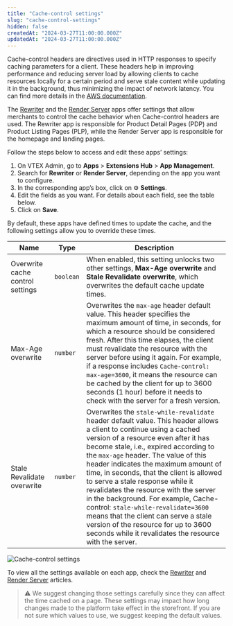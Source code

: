 ```yaml
---
title: "Cache-control settings"
slug: "cache-control-settings"
hidden: false
createdAt: "2024-03-27T11:00:00.000Z"
updatedAt: "2024-03-27T11:00:00.000Z"
---
```

Cache-control headers are directives used in HTTP responses to specify caching parameters for a client. These headers help in improving performance and reducing server load by allowing clients to cache resources locally for a certain period and serve stale content while updating it in the background, thus minimizing the impact of network latency. You can find more details in the [AWS documentation](https://docs.aws.amazon.com/AmazonCloudFront/latest/DeveloperGuide/Expiration.html).

The [Rewriter](https://developers.vtex.com/docs/apps/vtex.rewriter) and the [Render Server](https://developers.vtex.com/docs/apps/vtex.render-server) apps offer settings that allow merchants to control the cache behavior when Cache-control headers are used. The Rewriter app is responsible for Product Detail Pages (PDP) and Product Listing Pages (PLP), while the Render Server app is responsible for the homepage and landing pages.

Follow the steps below to access and edit these apps’ settings:

1. On VTEX Admin, go to **Apps** > **Extensions Hub** > **App Management**.
2. Search for **Rewriter** or **Render Server**, depending on the app you want to configure.
3. In the corresponding app’s box, click on ⚙ **Settings**.
4. Edit the fields as you want. For details about each field, see the table below.
5. Click on **Save**.

By default, these apps have defined times to update the cache, and the following settings allow you to override these times.

|Name|Type|Description|
|-|-|-|
|Overwrite cache control settings|`boolean`|When enabled, this setting unlocks two other settings, **Max-Age overwrite** and **Stale Revalidate overwrite**, which overwrites the default cache update times.|
|Max-Age overwrite|`number`|Overwrites the `max-age` header default value. This header specifies the maximum amount of time, in seconds, for which a resource should be considered fresh. After this time elapses, the client must revalidate the resource with the server before using it again. For example, if a response includes `Cache-control: max-age=3600`, it means the resource can be cached by the client for up to 3600 seconds (1 hour) before it needs to check with the server for a fresh version.|
|Stale Revalidate overwrite|`number`|Overwrites the `stale-while-revalidate` header default value. This header allows a client to continue using a cached version of a resource even after it has become stale, i.e., expired according to the `max-age` header. The value of this header indicates the maximum amount of time, in seconds, that the client is allowed to serve a stale response while it revalidates the resource with the server in the background. For example, Cache-control: `stale-while-revalidate=3600` means that the client can serve a stale version of the resource for up to 3600 seconds while it revalidates the resource with the server.|

![Cache-control settings](https://cdn.jsdelivr.net/gh/vtexdocs/dev-portal-content@main/images/cache-control-settings.jpg)

To view all the settings available on each app, check the [Rewriter](https://developers.vtex.com/docs/apps/vtex.rewriter) and [Render Server](https://developers.vtex.com/docs/apps/vtex.render-server) articles.

>⚠ We suggest changing those settings carefully since they can affect the time cached on a page. These settings may impact how long changes made to the platform take effect in the storefront. If you are not sure which values to use, we suggest keeping the default values.
